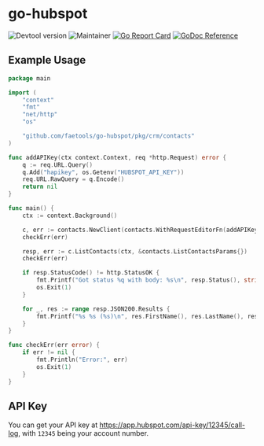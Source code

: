 # go-hubspot

![Devtool version](https://img.shields.io/badge/Devtool-0.0.1-brightgreen.svg)
![Maintainer](https://img.shields.io/badge/team-firestarters-blue)
[![Go Report Card](https://goreportcard.com/badge/github.com/faetools/go-hubspot)](https://goreportcard.com/report/github.com/faetools/go-hubspot)
[![GoDoc Reference](https://img.shields.io/badge/godoc-reference-blue.svg)](https://pkg.go.dev/github.com/faetools/go-hubspot)

## Example Usage

```go
package main

import (
	"context"
	"fmt"
	"net/http"
	"os"

	"github.com/faetools/go-hubspot/pkg/crm/contacts"
)

func addAPIKey(ctx context.Context, req *http.Request) error {
	q := req.URL.Query()
	q.Add("hapikey", os.Getenv("HUBSPOT_API_KEY"))
	req.URL.RawQuery = q.Encode()
	return nil
}

func main() {
	ctx := context.Background()

	c, err := contacts.NewClient(contacts.WithRequestEditorFn(addAPIKey))
	checkErr(err)

	resp, err := c.ListContacts(ctx, &contacts.ListContactsParams{})
	checkErr(err)

	if resp.StatusCode() != http.StatusOK {
		fmt.Printf("Got status %q with body: %s\n", resp.Status(), string(resp.Body))
		os.Exit(1)
	}

	for _, res := range resp.JSON200.Results {
		fmt.Printf("%s %s (%s)\n", res.FirstName(), res.LastName(), res.Email())
	}
}

func checkErr(err error) {
	if err != nil {
		fmt.Println("Error:", err)
		os.Exit(1)
	}
}
```

## API Key

You can get your API key at https://app.hubspot.com/api-key/12345/call-log, with `12345` being your account number.
